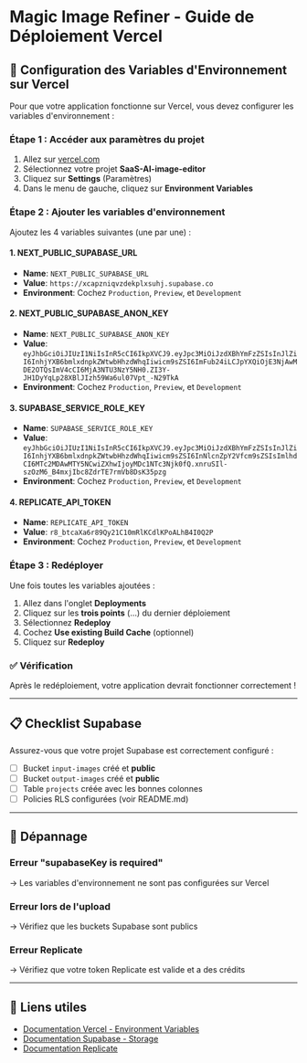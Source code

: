 # Magic Image Refiner - Guide de Déploiement Vercel

## 🚀 Configuration des Variables d'Environnement sur Vercel

Pour que votre application fonctionne sur Vercel, vous devez configurer les variables d'environnement :

### Étape 1 : Accéder aux paramètres du projet

1. Allez sur [vercel.com](https://vercel.com)
2. Sélectionnez votre projet **SaaS-AI-image-editor**
3. Cliquez sur **Settings** (Paramètres)
4. Dans le menu de gauche, cliquez sur **Environment Variables**

### Étape 2 : Ajouter les variables d'environnement

Ajoutez les 4 variables suivantes (une par une) :

#### 1. NEXT_PUBLIC_SUPABASE_URL
- **Name**: `NEXT_PUBLIC_SUPABASE_URL`
- **Value**: `https://xcapzniqvzdekplxsuhj.supabase.co`
- **Environment**: Cochez `Production`, `Preview`, et `Development`

#### 2. NEXT_PUBLIC_SUPABASE_ANON_KEY
- **Name**: `NEXT_PUBLIC_SUPABASE_ANON_KEY`
- **Value**: `eyJhbGciOiJIUzI1NiIsInR5cCI6IkpXVCJ9.eyJpc3MiOiJzdXBhYmFzZSIsInJlZiI6InhjYXB6bmlxdnpkZWtwbHhzdWhqIiwicm9sZSI6ImFub24iLCJpYXQiOjE3NjAwMDE2OTQsImV4cCI6MjA3NTU3NzY5NH0.ZI3Y-JH1DyYqLp28XBlJIzh59Wa6ul07Vpt_-N29TkA`
- **Environment**: Cochez `Production`, `Preview`, et `Development`

#### 3. SUPABASE_SERVICE_ROLE_KEY
- **Name**: `SUPABASE_SERVICE_ROLE_KEY`
- **Value**: `eyJhbGciOiJIUzI1NiIsInR5cCI6IkpXVCJ9.eyJpc3MiOiJzdXBhYmFzZSIsInJlZiI6InhjYXB6bmlxdnpkZWtwbHhzdWhqIiwicm9sZSI6InNlcnZpY2Vfcm9sZSIsImlhdCI6MTc2MDAwMTY5NCwiZXhwIjoyMDc1NTc3Njk0fQ.xnruSIl-szOzM6_B4mxjIbc8ZdrTE7rmVb8DsK35pzg`
- **Environment**: Cochez `Production`, `Preview`, et `Development`

#### 4. REPLICATE_API_TOKEN
- **Name**: `REPLICATE_API_TOKEN`
- **Value**: `r8_btcaXa6r89Qy21C10mRlKCdlKPoALhB4I0Q2P`
- **Environment**: Cochez `Production`, `Preview`, et `Development`

### Étape 3 : Redéployer

Une fois toutes les variables ajoutées :

1. Allez dans l'onglet **Deployments**
2. Cliquez sur les **trois points** (...) du dernier déploiement
3. Sélectionnez **Redeploy**
4. Cochez **Use existing Build Cache** (optionnel)
5. Cliquez sur **Redeploy**

### ✅ Vérification

Après le redéploiement, votre application devrait fonctionner correctement !

---

## 📋 Checklist Supabase

Assurez-vous que votre projet Supabase est correctement configuré :

- [ ] Bucket `input-images` créé et **public**
- [ ] Bucket `output-images` créé et **public**
- [ ] Table `projects` créée avec les bonnes colonnes
- [ ] Policies RLS configurées (voir README.md)

---

## 🐛 Dépannage

### Erreur "supabaseKey is required"
→ Les variables d'environnement ne sont pas configurées sur Vercel

### Erreur lors de l'upload
→ Vérifiez que les buckets Supabase sont publics

### Erreur Replicate
→ Vérifiez que votre token Replicate est valide et a des crédits

---

## 🔗 Liens utiles

- [Documentation Vercel - Environment Variables](https://vercel.com/docs/projects/environment-variables)
- [Documentation Supabase - Storage](https://supabase.com/docs/guides/storage)
- [Documentation Replicate](https://replicate.com/docs)
